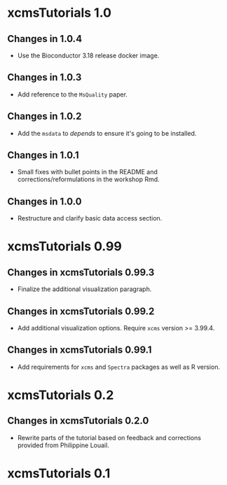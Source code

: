 # xcmsTutorials 1.0

## Changes in 1.0.4

- Use the Bioconductor 3.18 release docker image.

## Changes in 1.0.3

- Add reference to the `MsQuality` paper.

## Changes in 1.0.2

- Add the `msdata` to *depends* to ensure it's going to be installed.

## Changes in 1.0.1

- Small fixes with bullet points in the README and corrections/reformulations in
  the workshop Rmd.

## Changes in 1.0.0

- Restructure and clarify basic data access section.

# xcmsTutorials 0.99

## Changes in xcmsTutorials 0.99.3

- Finalize the additional visualization paragraph.

## Changes in xcmsTutorials 0.99.2

- Add additional visualization options. Require `xcms` version >= 3.99.4.

## Changes in xcmsTutorials 0.99.1

- Add requirements for `xcms` and `Spectra` packages as well as R version.


# xcmsTutorials 0.2

## Changes in xcmsTutorials 0.2.0

- Rewrite parts of the tutorial based on feedback and corrections provided from
  Philippine Louail.


# xcmsTutorials 0.1
